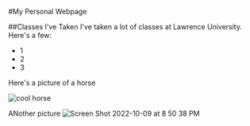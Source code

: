 #My Personal Webpage 

##Classes I've Taken 
I've taken a lot of classes at Lawrence University. Here's a few:

- 1
- 2
- 3


Here's a picture of a horse

![cool horse](https://cdn.britannica.com/96/1296-050-4A65097D/gelding-bay-coat.jpg)


ANother picture 
![Screen Shot 2022-10-09 at 8 50 38 PM](https://user-images.githubusercontent.com/113299931/194790022-57926574-a342-4f9e-9aa9-b241f4cf0efa.png)
